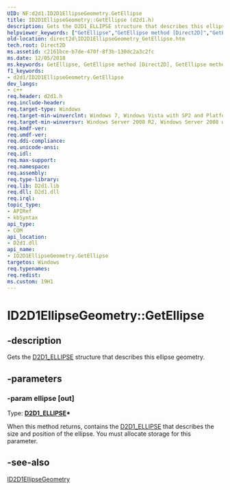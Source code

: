 ```yaml
---
UID: NF:d2d1.ID2D1EllipseGeometry.GetEllipse
title: ID2D1EllipseGeometry::GetEllipse (d2d1.h)
description: Gets the D2D1_ELLIPSE structure that describes this ellipse geometry.helpviewer_keywords: ["GetEllipse","GetEllipse method [Direct2D]","GetEllipse method [Direct2D]","ID2D1EllipseGeometry interface","ID2D1EllipseGeometry interface [Direct2D]","GetEllipse method","ID2D1EllipseGeometry.GetEllipse","ID2D1EllipseGeometry::GetEllipse","d2d1/ID2D1EllipseGeometry::GetEllipse","direct2d.ID2D1EllipseGeometry_GetEllipse"]
old-location: direct2d\ID2D1EllipseGeometry_GetEllipse.htm
tech.root: Direct2D
ms.assetid: c2161bce-b7de-470f-8f3b-130dc2a3c2fc
ms.date: 12/05/2018
ms.keywords: GetEllipse, GetEllipse method [Direct2D], GetEllipse method [Direct2D],ID2D1EllipseGeometry interface, ID2D1EllipseGeometry interface [Direct2D],GetEllipse method, ID2D1EllipseGeometry.GetEllipse, ID2D1EllipseGeometry::GetEllipse, d2d1/ID2D1EllipseGeometry::GetEllipse, direct2d.ID2D1EllipseGeometry_GetEllipse
f1_keywords:
- d2d1/ID2D1EllipseGeometry.GetEllipse
dev_langs:
- c++
req.header: d2d1.h
req.include-header: 
req.target-type: Windows
req.target-min-winverclnt: Windows 7, Windows Vista with SP2 and Platform Update for Windows Vista [desktop apps \| UWP apps]
req.target-min-winversvr: Windows Server 2008 R2, Windows Server 2008 with SP2 and Platform Update for Windows Server 2008 [desktop apps \| UWP apps]
req.kmdf-ver: 
req.umdf-ver: 
req.ddi-compliance: 
req.unicode-ansi: 
req.idl: 
req.max-support: 
req.namespace: 
req.assembly: 
req.type-library: 
req.lib: D2d1.lib
req.dll: D2d1.dll
req.irql: 
topic_type:
- APIRef
- kbSyntax
api_type:
- COM
api_location:
- D2d1.dll
api_name:
- ID2D1EllipseGeometry.GetEllipse
targetos: Windows
req.typenames: 
req.redist: 
ms.custom: 19H1
---
```


# ID2D1EllipseGeometry::GetEllipse


## -description


Gets the <a href="/windows/win32/api/d2d1/ns-d2d1-d2d1_ellipse">D2D1_ELLIPSE</a> structure that describes this ellipse geometry.


## -parameters




### -param ellipse [out]

Type: <b><a href="/windows/win32/api/d2d1/ns-d2d1-d2d1_ellipse">D2D1_ELLIPSE</a>*</b>

When this method returns, contains the <a href="/windows/win32/api/d2d1/ns-d2d1-d2d1_ellipse">D2D1_ELLIPSE</a> that describes the size and position of the ellipse. You must allocate storage for this parameter.


## -see-also




<a href="/windows/win32/api/d2d1/nn-d2d1-id2d1ellipsegeometry">ID2D1EllipseGeometry</a>
 

 

